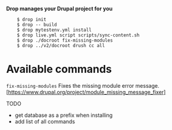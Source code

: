 **Drop manages your Drupal project for you**

```
	$ drop init
	$ drop -- build
	$ drop mytestenv.yml install
	$ drop live.yml script scripts/sync-content.sh
	$ drop ./docroot fix-missing-modules
	$ drop ../v2/docroot drush cc all
```

# Available commands
`fix-missing-modules` Fixes the missing module error message. [https://www.drupal.org/project/module_missing_message_fixer]

TODO
- get database as a prefix when installing
- add list of all commands
